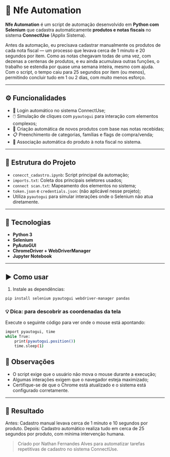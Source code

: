 # 🤖 Nfe Automation

**Nfe Automation** é um script de automação desenvolvido em **Python com Selenium** que cadastra automaticamente **produtos e notas fiscais** no sistema **ConnectUse** (Applix Sistema).

Antes da automação, eu precisava cadastrar manualmente os produtos de cada nota fiscal — um processo que levava cerca de 1 minuto e 20 segundos por item. Como as notas chegavam todas de uma vez, com dezenas a centenas de produtos, e eu ainda acumulava outras funções, o trabalho se estendia por quase uma semana inteira, mesmo com ajuda. Com o script, o tempo caiu para 25 segundos por item (ou menos), permitindo concluir tudo em 1 ou 2 dias, com muito menos esforço.

---

## ⚙️ Funcionalidades

- 🔐 Login automático no sistema ConnectUse;
- 🖱️ Simulação de cliques com `pyautogui` para interação com elementos complexos;
- 📝 Criação automática de novos produtos com base nas notas recebidas;
- 📋 Preenchimento de categorias, famílias e flags de compra/venda;
- 📎 Associação automática do produto à nota fiscal no sistema.

---

## 📁 Estrutura do Projeto

- `conecct_cadastro.ipynb`: Script principal da automação;
- `imports.txt`: Coleta dos principais seletores usados;
- `connect scan.txt`: Mapeamento dos elementos no sistema;
- `token.json` e `credentials.json`: (não aplicável nesse projeto);
- Utiliza `pyautogui` para simular interações onde o Selenium não atua diretamente.

---

## 🧠 Tecnologias

- **Python 3**
- **Selenium**
- **PyAutoGUI**
- **ChromeDriver + WebDriverManager**
- **Jupyter Notebook**

---

## ▶️ Como usar

1. Instale as dependências:

```bash
pip install selenium pyautogui webdriver-manager pandas
```
### 💡 Dica: para descobrir as coordenadas da tela
Execute o seguinte código para ver onde o mouse está apontando:
```bash
import pyautogui, time
while True:
    print(pyautogui.position())
    time.sleep(1)
```
## 📌 Observações
- O script exige que o usuário não mova o mouse durante a execução;
- Algumas interações exigem que o navegador esteja maximizado;
- Certifique-se de que o Chrome está atualizado e o sistema está configurado corretamente.

---
## 🧪 Resultado
Antes: Cadastro manual levava cerca de 1 minuto e 10 segundos por produto.
Depois: Cadastro automático realiza tudo em cerca de 25 segundos por produto, com mínima intervenção humana.

> Criado por Nathan Fernandes Alves para automatizar tarefas repetitivas de cadastro no sistema ConnectUse.
